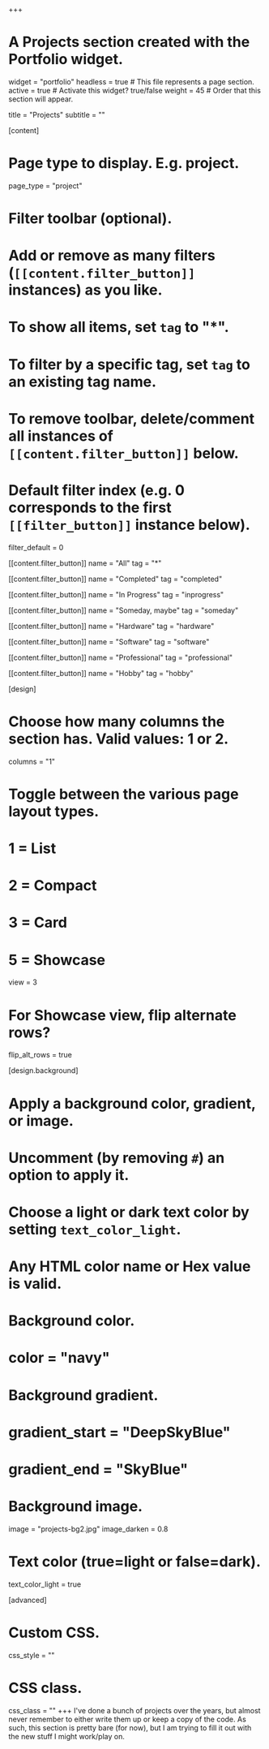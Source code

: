 +++
# A Projects section created with the Portfolio widget.
widget = "portfolio"
headless = true  # This file represents a page section.
active = true  # Activate this widget? true/false
weight = 45 # Order that this section will appear.

title = "Projects"
subtitle = ""

[content]
  # Page type to display. E.g. project.
  page_type = "project"
  
  # Filter toolbar (optional).
  # Add or remove as many filters (`[[content.filter_button]]` instances) as you like.
  # To show all items, set `tag` to "*".
  # To filter by a specific tag, set `tag` to an existing tag name.
  # To remove toolbar, delete/comment all instances of `[[content.filter_button]]` below.
  
  # Default filter index (e.g. 0 corresponds to the first `[[filter_button]]` instance below).
  filter_default = 0
  
  [[content.filter_button]]
    name = "All"
    tag = "*"
  
  [[content.filter_button]]
    name = "Completed"
    tag = "completed"
    
  [[content.filter_button]]
    name = "In Progress"
    tag = "inprogress"
    
  [[content.filter_button]]
    name = "Someday, maybe"
    tag = "someday"
  
  [[content.filter_button]]
    name = "Hardware"
    tag = "hardware"
    
  [[content.filter_button]]
    name = "Software"
    tag = "software"

  [[content.filter_button]]
    name = "Professional"
    tag = "professional"
    
  [[content.filter_button]]
    name = "Hobby"
    tag = "hobby"

[design]
  # Choose how many columns the section has. Valid values: 1 or 2.
  columns = "1"

  # Toggle between the various page layout types.
  #   1 = List
  #   2 = Compact
  #   3 = Card
  #   5 = Showcase
  view = 3

  # For Showcase view, flip alternate rows?
  flip_alt_rows = true

[design.background]
  # Apply a background color, gradient, or image.
  #   Uncomment (by removing `#`) an option to apply it.
  #   Choose a light or dark text color by setting `text_color_light`.
  #   Any HTML color name or Hex value is valid.
  
  # Background color.
  # color = "navy"
  
  # Background gradient.
  # gradient_start = "DeepSkyBlue"
  # gradient_end = "SkyBlue"
  
  # Background image.
  image = "projects-bg2.jpg"
  image_darken = 0.8

  # Text color (true=light or false=dark).
  text_color_light = true  
  
[advanced]
 # Custom CSS. 
 css_style = ""
 
 # CSS class.
 css_class = ""
+++
I've done a bunch of projects over the years, but almost never remember to either write them up or keep a copy of the code. As such, this section is pretty bare (for now), but I am trying to fill it out with the new stuff I might work/play on.
